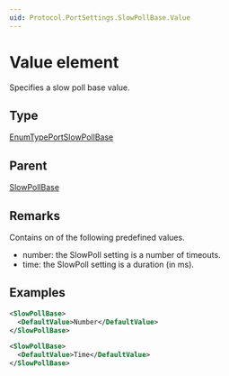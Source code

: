 ```yaml
---
uid: Protocol.PortSettings.SlowPollBase.Value
---
```


# Value element

Specifies a slow poll base value.

## Type

[EnumTypePortSlowPollBase](xref:Protocol-EnumTypePortSlowPollBase)

## Parent

[SlowPollBase](xref:Protocol.PortSettings.SlowPollBase)

## Remarks

Contains on of the following predefined values.

- number: the SlowPoll setting is a number of timeouts.
- time: the SlowPoll setting is a duration (in ms).

## Examples

```xml
<SlowPollBase>
  <DefaultValue>Number</DefaultValue>
</SlowPollBase>
```

```xml
<SlowPollBase>
  <DefaultValue>Time</DefaultValue>
</SlowPollBase>
```
